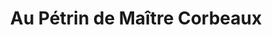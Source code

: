 ---
title: "Au Pétrin de Maître Corbeaux"
url: /thury-harcourt-le-hom/au-petrin-de-maitre-corbeaux/
shop: boulangerie
---